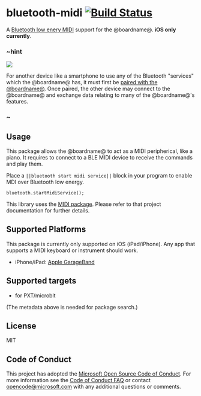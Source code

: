 # bluetooth-midi [![Build Status](https://travis-ci.org/Microsoft/pxt-bluetooth-midi.svg?branch=master)](https://travis-ci.org/Microsoft/pxt-bluetooth-midi)

A [Bluetooth low enery MIDI](https://www.midi.org/specifications/item/bluetooth-le-midi) 
support for the @boardname@.
**iOS only currently**.

### ~hint
![](/static/bluetooth/Bluetooth_SIG.png)

For another device like a smartphone to use any of the Bluetooth "services" which the @boardname@ has, it must first be [paired with the @boardname@](/reference/bluetooth/bluetooth-pairing). Once paired, the other device may connect to the @boardname@ and exchange data relating to many of the @boardname@'s features.

### ~

## Usage

This package allows the @boardname@ to act as a MIDI peripherical, like a piano. It requires to connect to a BLE MIDI device to receive the commands and play them.

Place a ``||bluetooth start midi service||`` block in your program to enable MDI over Bluetooth low energy.

```blocks
bluetooth.startMidiService();
```

This library uses the [MIDI package](/pkg/microsoft/pxt-midi). 
Please refer to that project documentation for further details.

## Supported Platforms

This package is currently only supported on iOS (iPad/iPhone). 
Any app that supports a MIDI keyboard or instrument should work.

* iPhone/iPad: [Apple GarageBand](https://itunes.apple.com/us/app/garageband/id408709785?mt=8)

## Supported targets

* for PXT/microbit

(The metadata above is needed for package search.)

## License

MIT

## Code of Conduct

This project has adopted the [Microsoft Open Source Code of Conduct](https://opensource.microsoft.com/codeofconduct/). For more information see the [Code of Conduct FAQ](https://opensource.microsoft.com/codeofconduct/faq/) or contact [opencode@microsoft.com](mailto:opencode@microsoft.com) with any additional questions or comments.
